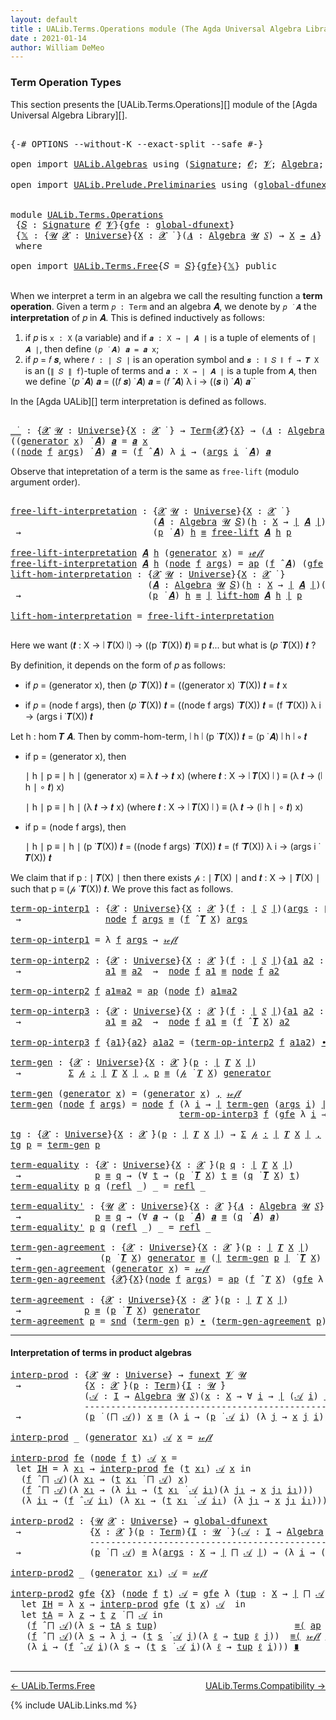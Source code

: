 ```yaml
---
layout: default
title : UALib.Terms.Operations module (The Agda Universal Algebra Library)
date : 2021-01-14
author: William DeMeo
---
```


### <a id="term-operation-types">Term Operation Types</a>

This section presents the [UALib.Terms.Operations][] module of the [Agda Universal Algebra Library][].

<pre class="Agda">

<a id="318" class="Symbol">{-#</a> <a id="322" class="Keyword">OPTIONS</a> <a id="330" class="Pragma">--without-K</a> <a id="342" class="Pragma">--exact-split</a> <a id="356" class="Pragma">--safe</a> <a id="363" class="Symbol">#-}</a>

<a id="368" class="Keyword">open</a> <a id="373" class="Keyword">import</a> <a id="380" href="UALib.Algebras.html" class="Module">UALib.Algebras</a> <a id="395" class="Keyword">using</a> <a id="401" class="Symbol">(</a><a id="402" href="UALib.Algebras.Signatures.html#1324" class="Function">Signature</a><a id="411" class="Symbol">;</a> <a id="413" href="universes.html#613" class="Generalizable">𝓞</a><a id="414" class="Symbol">;</a> <a id="416" href="universes.html#617" class="Generalizable">𝓥</a><a id="417" class="Symbol">;</a> <a id="419" href="UALib.Algebras.Algebras.html#811" class="Function">Algebra</a><a id="426" class="Symbol">;</a> <a id="428" href="UALib.Algebras.Lifts.html#4364" class="Function Operator">_↠_</a><a id="431" class="Symbol">)</a>

<a id="434" class="Keyword">open</a> <a id="439" class="Keyword">import</a> <a id="446" href="UALib.Prelude.Preliminaries.html" class="Module">UALib.Prelude.Preliminaries</a> <a id="474" class="Keyword">using</a> <a id="480" class="Symbol">(</a><a id="481" href="MGS-Subsingleton-Theorems.html#3468" class="Function">global-dfunext</a><a id="495" class="Symbol">;</a> <a id="497" href="universes.html#551" class="Postulate">Universe</a><a id="505" class="Symbol">;</a> <a id="507" href="universes.html#758" class="Function Operator">_̇</a><a id="509" class="Symbol">)</a>


<a id="513" class="Keyword">module</a> <a id="520" href="UALib.Terms.Operations.html" class="Module">UALib.Terms.Operations</a>
 <a id="544" class="Symbol">{</a><a id="545" href="UALib.Terms.Operations.html#545" class="Bound">𝑆</a> <a id="547" class="Symbol">:</a> <a id="549" href="UALib.Algebras.Signatures.html#1324" class="Function">Signature</a> <a id="559" href="universes.html#613" class="Generalizable">𝓞</a> <a id="561" href="universes.html#617" class="Generalizable">𝓥</a><a id="562" class="Symbol">}{</a><a id="564" href="UALib.Terms.Operations.html#564" class="Bound">gfe</a> <a id="568" class="Symbol">:</a> <a id="570" href="MGS-Subsingleton-Theorems.html#3468" class="Function">global-dfunext</a><a id="584" class="Symbol">}</a>
 <a id="587" class="Symbol">{</a><a id="588" href="UALib.Terms.Operations.html#588" class="Bound">𝕏</a> <a id="590" class="Symbol">:</a> <a id="592" class="Symbol">{</a><a id="593" href="UALib.Terms.Operations.html#593" class="Bound">𝓤</a> <a id="595" href="UALib.Terms.Operations.html#595" class="Bound">𝓧</a> <a id="597" class="Symbol">:</a> <a id="599" href="universes.html#551" class="Postulate">Universe</a><a id="607" class="Symbol">}{</a><a id="609" href="UALib.Terms.Operations.html#609" class="Bound">X</a> <a id="611" class="Symbol">:</a> <a id="613" href="UALib.Terms.Operations.html#595" class="Bound">𝓧</a> <a id="615" href="universes.html#758" class="Function Operator">̇</a> <a id="617" class="Symbol">}(</a><a id="619" href="UALib.Terms.Operations.html#619" class="Bound">𝑨</a> <a id="621" class="Symbol">:</a> <a id="623" href="UALib.Algebras.Algebras.html#811" class="Function">Algebra</a> <a id="631" href="UALib.Terms.Operations.html#593" class="Bound">𝓤</a> <a id="633" href="UALib.Terms.Operations.html#545" class="Bound">𝑆</a><a id="634" class="Symbol">)</a> <a id="636" class="Symbol">→</a> <a id="638" href="UALib.Terms.Operations.html#609" class="Bound">X</a> <a id="640" href="UALib.Algebras.Lifts.html#4364" class="Function Operator">↠</a> <a id="642" href="UALib.Terms.Operations.html#619" class="Bound">𝑨</a><a id="643" class="Symbol">}</a>
 <a id="646" class="Keyword">where</a>

<a id="653" class="Keyword">open</a> <a id="658" class="Keyword">import</a> <a id="665" href="UALib.Terms.Free.html" class="Module">UALib.Terms.Free</a><a id="681" class="Symbol">{</a><a id="682" class="Argument">𝑆</a> <a id="684" class="Symbol">=</a> <a id="686" href="UALib.Terms.Operations.html#545" class="Bound">𝑆</a><a id="687" class="Symbol">}{</a><a id="689" href="UALib.Terms.Operations.html#564" class="Bound">gfe</a><a id="692" class="Symbol">}{</a><a id="694" href="UALib.Terms.Operations.html#588" class="Bound">𝕏</a><a id="695" class="Symbol">}</a> <a id="697" class="Keyword">public</a>

</pre>

When we interpret a term in an algebra we call the resulting function a **term operation**.  Given a term `𝑝 : Term` and an algebra 𝑨, we denote by `𝑝 ̇ 𝑨` the **interpretation** of 𝑝 in 𝑨.  This is defined inductively as follows:

1. if 𝑝 is `x : X` (a variable) and if `𝒂 : X → ∣ 𝑨 ∣` is a tuple of elements of `∣ 𝑨 ∣`, then define `(𝑝 ̇ 𝑨) 𝒂 = 𝒂 x`;
2. if 𝑝 = 𝑓 𝒔, where `𝑓 : ∣ 𝑆 ∣` is an operation symbol and `𝒔 : ∥ 𝑆 ∥ f → 𝑻 X` is an (`∥ 𝑆 ∥ f`)-tuple of terms and
    `𝒂 : X → ∣ 𝑨 ∣` is a tuple from `𝑨`, then we define `(𝑝 ̇ 𝑨) 𝒂 = ((𝑓 𝒔) ̇ 𝑨) 𝒂 = (𝑓 ̂ 𝑨) λ i → ((𝒔 i) ̇ 𝑨) 𝒂``

In the [Agda UALib][] term interpretation is defined as follows.

<pre class="Agda">

<a id="_̇_"></a><a id="1383" href="UALib.Terms.Operations.html#1383" class="Function Operator">_̇_</a> <a id="1387" class="Symbol">:</a> <a id="1389" class="Symbol">{</a><a id="1390" href="UALib.Terms.Operations.html#1390" class="Bound">𝓧</a> <a id="1392" href="UALib.Terms.Operations.html#1392" class="Bound">𝓤</a> <a id="1394" class="Symbol">:</a> <a id="1396" href="universes.html#551" class="Postulate">Universe</a><a id="1404" class="Symbol">}{</a><a id="1406" href="UALib.Terms.Operations.html#1406" class="Bound">X</a> <a id="1408" class="Symbol">:</a> <a id="1410" href="UALib.Terms.Operations.html#1390" class="Bound">𝓧</a> <a id="1412" href="universes.html#758" class="Function Operator">̇</a> <a id="1414" class="Symbol">}</a> <a id="1416" class="Symbol">→</a> <a id="1418" href="UALib.Terms.Basic.html#1041" class="Datatype">Term</a><a id="1422" class="Symbol">{</a><a id="1423" href="UALib.Terms.Operations.html#1390" class="Bound">𝓧</a><a id="1424" class="Symbol">}{</a><a id="1426" href="UALib.Terms.Operations.html#1406" class="Bound">X</a><a id="1427" class="Symbol">}</a> <a id="1429" class="Symbol">→</a> <a id="1431" class="Symbol">(</a><a id="1432" href="UALib.Terms.Operations.html#1432" class="Bound">𝑨</a> <a id="1434" class="Symbol">:</a> <a id="1436" href="UALib.Algebras.Algebras.html#811" class="Function">Algebra</a> <a id="1444" href="UALib.Terms.Operations.html#1392" class="Bound">𝓤</a> <a id="1446" href="UALib.Terms.Operations.html#545" class="Bound">𝑆</a><a id="1447" class="Symbol">)</a> <a id="1449" class="Symbol">→</a> <a id="1451" class="Symbol">(</a><a id="1452" href="UALib.Terms.Operations.html#1406" class="Bound">X</a> <a id="1454" class="Symbol">→</a> <a id="1456" href="UALib.Prelude.Preliminaries.html#10288" class="Function Operator">∣</a> <a id="1458" href="UALib.Terms.Operations.html#1432" class="Bound">𝑨</a> <a id="1460" href="UALib.Prelude.Preliminaries.html#10288" class="Function Operator">∣</a><a id="1461" class="Symbol">)</a> <a id="1463" class="Symbol">→</a> <a id="1465" href="UALib.Prelude.Preliminaries.html#10288" class="Function Operator">∣</a> <a id="1467" href="UALib.Terms.Operations.html#1432" class="Bound">𝑨</a> <a id="1469" href="UALib.Prelude.Preliminaries.html#10288" class="Function Operator">∣</a>
<a id="1471" class="Symbol">((</a><a id="1473" href="UALib.Terms.Basic.html#1095" class="InductiveConstructor">generator</a> <a id="1483" href="UALib.Terms.Operations.html#1483" class="Bound">x</a><a id="1484" class="Symbol">)</a> <a id="1486" href="UALib.Terms.Operations.html#1383" class="Function Operator">̇</a> <a id="1488" href="UALib.Terms.Operations.html#1488" class="Bound">𝑨</a><a id="1489" class="Symbol">)</a> <a id="1491" href="UALib.Terms.Operations.html#1491" class="Bound">𝒂</a> <a id="1493" class="Symbol">=</a> <a id="1495" href="UALib.Terms.Operations.html#1491" class="Bound">𝒂</a> <a id="1497" href="UALib.Terms.Operations.html#1483" class="Bound">x</a>
<a id="1499" class="Symbol">((</a><a id="1501" href="UALib.Terms.Basic.html#1124" class="InductiveConstructor">node</a> <a id="1506" href="UALib.Terms.Operations.html#1506" class="Bound">f</a> <a id="1508" href="UALib.Terms.Operations.html#1508" class="Bound">args</a><a id="1512" class="Symbol">)</a> <a id="1514" href="UALib.Terms.Operations.html#1383" class="Function Operator">̇</a> <a id="1516" href="UALib.Terms.Operations.html#1516" class="Bound">𝑨</a><a id="1517" class="Symbol">)</a> <a id="1519" href="UALib.Terms.Operations.html#1519" class="Bound">𝒂</a> <a id="1521" class="Symbol">=</a> <a id="1523" class="Symbol">(</a><a id="1524" href="UALib.Terms.Operations.html#1506" class="Bound">f</a> <a id="1526" href="UALib.Algebras.Algebras.html#3426" class="Function Operator">̂</a> <a id="1528" href="UALib.Terms.Operations.html#1516" class="Bound">𝑨</a><a id="1529" class="Symbol">)</a> <a id="1531" class="Symbol">λ</a> <a id="1533" href="UALib.Terms.Operations.html#1533" class="Bound">i</a> <a id="1535" class="Symbol">→</a> <a id="1537" class="Symbol">(</a><a id="1538" href="UALib.Terms.Operations.html#1508" class="Bound">args</a> <a id="1543" href="UALib.Terms.Operations.html#1533" class="Bound">i</a> <a id="1545" href="UALib.Terms.Operations.html#1383" class="Function Operator">̇</a> <a id="1547" href="UALib.Terms.Operations.html#1516" class="Bound">𝑨</a><a id="1548" class="Symbol">)</a> <a id="1550" href="UALib.Terms.Operations.html#1519" class="Bound">𝒂</a>
</pre>

Observe that intepretation of a term is the same as `free-lift` (modulo argument order).

<pre class="Agda">

<a id="free-lift-interpretation"></a><a id="1668" href="UALib.Terms.Operations.html#1668" class="Function">free-lift-interpretation</a> <a id="1693" class="Symbol">:</a> <a id="1695" class="Symbol">{</a><a id="1696" href="UALib.Terms.Operations.html#1696" class="Bound">𝓧</a> <a id="1698" href="UALib.Terms.Operations.html#1698" class="Bound">𝓤</a> <a id="1700" class="Symbol">:</a> <a id="1702" href="universes.html#551" class="Postulate">Universe</a><a id="1710" class="Symbol">}{</a><a id="1712" href="UALib.Terms.Operations.html#1712" class="Bound">X</a> <a id="1714" class="Symbol">:</a> <a id="1716" href="UALib.Terms.Operations.html#1696" class="Bound">𝓧</a> <a id="1718" href="universes.html#758" class="Function Operator">̇</a> <a id="1720" class="Symbol">}</a>
                           <a id="1749" class="Symbol">(</a><a id="1750" href="UALib.Terms.Operations.html#1750" class="Bound">𝑨</a> <a id="1752" class="Symbol">:</a> <a id="1754" href="UALib.Algebras.Algebras.html#811" class="Function">Algebra</a> <a id="1762" href="UALib.Terms.Operations.html#1698" class="Bound">𝓤</a> <a id="1764" href="UALib.Terms.Operations.html#545" class="Bound">𝑆</a><a id="1765" class="Symbol">)(</a><a id="1767" href="UALib.Terms.Operations.html#1767" class="Bound">h</a> <a id="1769" class="Symbol">:</a> <a id="1771" href="UALib.Terms.Operations.html#1712" class="Bound">X</a> <a id="1773" class="Symbol">→</a> <a id="1775" href="UALib.Prelude.Preliminaries.html#10288" class="Function Operator">∣</a> <a id="1777" href="UALib.Terms.Operations.html#1750" class="Bound">𝑨</a> <a id="1779" href="UALib.Prelude.Preliminaries.html#10288" class="Function Operator">∣</a><a id="1780" class="Symbol">)(</a><a id="1782" href="UALib.Terms.Operations.html#1782" class="Bound">p</a> <a id="1784" class="Symbol">:</a> <a id="1786" href="UALib.Terms.Basic.html#1041" class="Datatype">Term</a><a id="1790" class="Symbol">)</a>
 <a id="1793" class="Symbol">→</a>                         <a id="1819" class="Symbol">(</a><a id="1820" href="UALib.Terms.Operations.html#1782" class="Bound">p</a> <a id="1822" href="UALib.Terms.Operations.html#1383" class="Function Operator">̇</a> <a id="1824" href="UALib.Terms.Operations.html#1750" class="Bound">𝑨</a><a id="1825" class="Symbol">)</a> <a id="1827" href="UALib.Terms.Operations.html#1767" class="Bound">h</a> <a id="1829" href="UALib.Prelude.Preliminaries.html#5705" class="Datatype Operator">≡</a> <a id="1831" href="UALib.Terms.Free.html#1515" class="Function">free-lift</a> <a id="1841" href="UALib.Terms.Operations.html#1750" class="Bound">𝑨</a> <a id="1843" href="UALib.Terms.Operations.html#1767" class="Bound">h</a> <a id="1845" href="UALib.Terms.Operations.html#1782" class="Bound">p</a>

<a id="1848" href="UALib.Terms.Operations.html#1668" class="Function">free-lift-interpretation</a> <a id="1873" href="UALib.Terms.Operations.html#1873" class="Bound">𝑨</a> <a id="1875" href="UALib.Terms.Operations.html#1875" class="Bound">h</a> <a id="1877" class="Symbol">(</a><a id="1878" href="UALib.Terms.Basic.html#1095" class="InductiveConstructor">generator</a> <a id="1888" href="UALib.Terms.Operations.html#1888" class="Bound">x</a><a id="1889" class="Symbol">)</a> <a id="1891" class="Symbol">=</a> <a id="1893" href="MGS-MLTT.html#4221" class="InductiveConstructor">𝓇ℯ𝒻𝓁</a>
<a id="1898" href="UALib.Terms.Operations.html#1668" class="Function">free-lift-interpretation</a> <a id="1923" href="UALib.Terms.Operations.html#1923" class="Bound">𝑨</a> <a id="1925" href="UALib.Terms.Operations.html#1925" class="Bound">h</a> <a id="1927" class="Symbol">(</a><a id="1928" href="UALib.Terms.Basic.html#1124" class="InductiveConstructor">node</a> <a id="1933" href="UALib.Terms.Operations.html#1933" class="Bound">f</a> <a id="1935" href="UALib.Terms.Operations.html#1935" class="Bound">args</a><a id="1939" class="Symbol">)</a> <a id="1941" class="Symbol">=</a> <a id="1943" href="MGS-MLTT.html#6613" class="Function">ap</a> <a id="1946" class="Symbol">(</a><a id="1947" href="UALib.Terms.Operations.html#1933" class="Bound">f</a> <a id="1949" href="UALib.Algebras.Algebras.html#3426" class="Function Operator">̂</a> <a id="1951" href="UALib.Terms.Operations.html#1923" class="Bound">𝑨</a><a id="1952" class="Symbol">)</a> <a id="1954" class="Symbol">(</a><a id="1955" href="UALib.Terms.Operations.html#564" class="Bound">gfe</a> <a id="1959" class="Symbol">λ</a> <a id="1961" href="UALib.Terms.Operations.html#1961" class="Bound">i</a> <a id="1963" class="Symbol">→</a> <a id="1965" href="UALib.Terms.Operations.html#1668" class="Function">free-lift-interpretation</a> <a id="1990" href="UALib.Terms.Operations.html#1923" class="Bound">𝑨</a> <a id="1992" href="UALib.Terms.Operations.html#1925" class="Bound">h</a> <a id="1994" class="Symbol">(</a><a id="1995" href="UALib.Terms.Operations.html#1935" class="Bound">args</a> <a id="2000" href="UALib.Terms.Operations.html#1961" class="Bound">i</a><a id="2001" class="Symbol">))</a>
<a id="lift-hom-interpretation"></a><a id="2004" href="UALib.Terms.Operations.html#2004" class="Function">lift-hom-interpretation</a> <a id="2028" class="Symbol">:</a> <a id="2030" class="Symbol">{</a><a id="2031" href="UALib.Terms.Operations.html#2031" class="Bound">𝓧</a> <a id="2033" href="UALib.Terms.Operations.html#2033" class="Bound">𝓤</a> <a id="2035" class="Symbol">:</a> <a id="2037" href="universes.html#551" class="Postulate">Universe</a><a id="2045" class="Symbol">}{</a><a id="2047" href="UALib.Terms.Operations.html#2047" class="Bound">X</a> <a id="2049" class="Symbol">:</a> <a id="2051" href="UALib.Terms.Operations.html#2031" class="Bound">𝓧</a> <a id="2053" href="universes.html#758" class="Function Operator">̇</a> <a id="2055" class="Symbol">}</a>
                          <a id="2083" class="Symbol">(</a><a id="2084" href="UALib.Terms.Operations.html#2084" class="Bound">𝑨</a> <a id="2086" class="Symbol">:</a> <a id="2088" href="UALib.Algebras.Algebras.html#811" class="Function">Algebra</a> <a id="2096" href="UALib.Terms.Operations.html#2033" class="Bound">𝓤</a> <a id="2098" href="UALib.Terms.Operations.html#545" class="Bound">𝑆</a><a id="2099" class="Symbol">)(</a><a id="2101" href="UALib.Terms.Operations.html#2101" class="Bound">h</a> <a id="2103" class="Symbol">:</a> <a id="2105" href="UALib.Terms.Operations.html#2047" class="Bound">X</a> <a id="2107" class="Symbol">→</a> <a id="2109" href="UALib.Prelude.Preliminaries.html#10288" class="Function Operator">∣</a> <a id="2111" href="UALib.Terms.Operations.html#2084" class="Bound">𝑨</a> <a id="2113" href="UALib.Prelude.Preliminaries.html#10288" class="Function Operator">∣</a><a id="2114" class="Symbol">)(</a><a id="2116" href="UALib.Terms.Operations.html#2116" class="Bound">p</a> <a id="2118" class="Symbol">:</a> <a id="2120" href="UALib.Terms.Basic.html#1041" class="Datatype">Term</a><a id="2124" class="Symbol">)</a>
 <a id="2127" class="Symbol">→</a>                        <a id="2152" class="Symbol">(</a><a id="2153" href="UALib.Terms.Operations.html#2116" class="Bound">p</a> <a id="2155" href="UALib.Terms.Operations.html#1383" class="Function Operator">̇</a> <a id="2157" href="UALib.Terms.Operations.html#2084" class="Bound">𝑨</a><a id="2158" class="Symbol">)</a> <a id="2160" href="UALib.Terms.Operations.html#2101" class="Bound">h</a> <a id="2162" href="UALib.Prelude.Preliminaries.html#5705" class="Datatype Operator">≡</a> <a id="2164" href="UALib.Prelude.Preliminaries.html#10288" class="Function Operator">∣</a> <a id="2166" href="UALib.Terms.Free.html#1757" class="Function">lift-hom</a> <a id="2175" href="UALib.Terms.Operations.html#2084" class="Bound">𝑨</a> <a id="2177" href="UALib.Terms.Operations.html#2101" class="Bound">h</a> <a id="2179" href="UALib.Prelude.Preliminaries.html#10288" class="Function Operator">∣</a> <a id="2181" href="UALib.Terms.Operations.html#2116" class="Bound">p</a>

<a id="2184" href="UALib.Terms.Operations.html#2004" class="Function">lift-hom-interpretation</a> <a id="2208" class="Symbol">=</a> <a id="2210" href="UALib.Terms.Operations.html#1668" class="Function">free-lift-interpretation</a>

</pre>

Here we want (𝒕 : X → ∣ 𝑻(X) ∣) → ((p ̇ 𝑻(X)) 𝒕) ≡ p 𝒕... but what is (𝑝 ̇ 𝑻(X)) 𝒕 ?

By definition, it depends on the form of 𝑝 as follows:

* if 𝑝 = (generator x), then (𝑝 ̇ 𝑻(X)) 𝒕 = ((generator x) ̇ 𝑻(X)) 𝒕 = 𝒕 x

* if 𝑝 = (node f args), then (𝑝 ̇ 𝑻(X)) 𝒕 = ((node f args) ̇ 𝑻(X)) 𝒕 = (f ̂ 𝑻(X)) λ i → (args i ̇ 𝑻(X)) 𝒕

Let h : hom 𝑻 𝑨. Then by comm-hom-term, ∣ h ∣ (p ̇ 𝑻(X)) 𝒕 = (p ̇ 𝑨) ∣ h ∣ ∘ 𝒕

* if p = (generator x), then

   ∣ h ∣ p ≡ ∣ h ∣ (generator x)
          ≡ λ 𝒕 → 𝒕 x) (where 𝒕 : X → ∣ 𝑻(X) ∣ )
          ≡ (λ 𝒕 → (∣ h ∣ ∘ 𝒕) x)

   ∣ h ∣ p ≡ ∣ h ∣ (λ 𝒕 → 𝒕 x) (where 𝒕 : X → ∣ 𝑻(X) ∣ )
          ≡ (λ 𝒕 → (∣ h ∣ ∘ 𝒕) x)

* if p = (node f args), then

   ∣ h ∣ p ≡ ∣ h ∣  (p ̇ 𝑻(X)) 𝒕 = ((node f args) ̇ 𝑻(X)) 𝒕 = (f ̂ 𝑻(X)) λ i → (args i ̇ 𝑻(X)) 𝒕

We claim that if p : ∣ 𝑻(X) ∣ then there exists 𝓅 : ∣ 𝑻(X) ∣ and 𝒕 : X → ∣ 𝑻(X) ∣ such that p ≡ (𝓅 ̇ 𝑻(X)) 𝒕. We prove this fact as follows.

<pre class="Agda">
<a id="term-op-interp1"></a><a id="3175" href="UALib.Terms.Operations.html#3175" class="Function">term-op-interp1</a> <a id="3191" class="Symbol">:</a> <a id="3193" class="Symbol">{</a><a id="3194" href="UALib.Terms.Operations.html#3194" class="Bound">𝓧</a> <a id="3196" class="Symbol">:</a> <a id="3198" href="universes.html#551" class="Postulate">Universe</a><a id="3206" class="Symbol">}{</a><a id="3208" href="UALib.Terms.Operations.html#3208" class="Bound">X</a> <a id="3210" class="Symbol">:</a> <a id="3212" href="UALib.Terms.Operations.html#3194" class="Bound">𝓧</a> <a id="3214" href="universes.html#758" class="Function Operator">̇</a><a id="3215" class="Symbol">}(</a><a id="3217" href="UALib.Terms.Operations.html#3217" class="Bound">f</a> <a id="3219" class="Symbol">:</a> <a id="3221" href="UALib.Prelude.Preliminaries.html#10288" class="Function Operator">∣</a> <a id="3223" href="UALib.Terms.Operations.html#545" class="Bound">𝑆</a> <a id="3225" href="UALib.Prelude.Preliminaries.html#10288" class="Function Operator">∣</a><a id="3226" class="Symbol">)(</a><a id="3228" href="UALib.Terms.Operations.html#3228" class="Bound">args</a> <a id="3233" class="Symbol">:</a> <a id="3235" href="UALib.Prelude.Preliminaries.html#10366" class="Function Operator">∥</a> <a id="3237" href="UALib.Terms.Operations.html#545" class="Bound">𝑆</a> <a id="3239" href="UALib.Prelude.Preliminaries.html#10366" class="Function Operator">∥</a> <a id="3241" href="UALib.Terms.Operations.html#3217" class="Bound">f</a> <a id="3243" class="Symbol">→</a> <a id="3245" href="UALib.Terms.Basic.html#1041" class="Datatype">Term</a><a id="3249" class="Symbol">)</a>
 <a id="3252" class="Symbol">→</a>                <a id="3269" href="UALib.Terms.Basic.html#1124" class="InductiveConstructor">node</a> <a id="3274" href="UALib.Terms.Operations.html#3217" class="Bound">f</a> <a id="3276" href="UALib.Terms.Operations.html#3228" class="Bound">args</a> <a id="3281" href="UALib.Prelude.Preliminaries.html#5705" class="Datatype Operator">≡</a> <a id="3283" class="Symbol">(</a><a id="3284" href="UALib.Terms.Operations.html#3217" class="Bound">f</a> <a id="3286" href="UALib.Algebras.Algebras.html#3426" class="Function Operator">̂</a> <a id="3288" href="UALib.Terms.Free.html#1028" class="Function">𝑻</a> <a id="3290" href="UALib.Terms.Operations.html#3208" class="Bound">X</a><a id="3291" class="Symbol">)</a> <a id="3293" href="UALib.Terms.Operations.html#3228" class="Bound">args</a>

<a id="3299" href="UALib.Terms.Operations.html#3175" class="Function">term-op-interp1</a> <a id="3315" class="Symbol">=</a> <a id="3317" class="Symbol">λ</a> <a id="3319" href="UALib.Terms.Operations.html#3319" class="Bound">f</a> <a id="3321" href="UALib.Terms.Operations.html#3321" class="Bound">args</a> <a id="3326" class="Symbol">→</a> <a id="3328" href="MGS-MLTT.html#4221" class="InductiveConstructor">𝓇ℯ𝒻𝓁</a>

<a id="term-op-interp2"></a><a id="3334" href="UALib.Terms.Operations.html#3334" class="Function">term-op-interp2</a> <a id="3350" class="Symbol">:</a> <a id="3352" class="Symbol">{</a><a id="3353" href="UALib.Terms.Operations.html#3353" class="Bound">𝓧</a> <a id="3355" class="Symbol">:</a> <a id="3357" href="universes.html#551" class="Postulate">Universe</a><a id="3365" class="Symbol">}{</a><a id="3367" href="UALib.Terms.Operations.html#3367" class="Bound">X</a> <a id="3369" class="Symbol">:</a> <a id="3371" href="UALib.Terms.Operations.html#3353" class="Bound">𝓧</a> <a id="3373" href="universes.html#758" class="Function Operator">̇</a><a id="3374" class="Symbol">}(</a><a id="3376" href="UALib.Terms.Operations.html#3376" class="Bound">f</a> <a id="3378" class="Symbol">:</a> <a id="3380" href="UALib.Prelude.Preliminaries.html#10288" class="Function Operator">∣</a> <a id="3382" href="UALib.Terms.Operations.html#545" class="Bound">𝑆</a> <a id="3384" href="UALib.Prelude.Preliminaries.html#10288" class="Function Operator">∣</a><a id="3385" class="Symbol">){</a><a id="3387" href="UALib.Terms.Operations.html#3387" class="Bound">a1</a> <a id="3390" href="UALib.Terms.Operations.html#3390" class="Bound">a2</a> <a id="3393" class="Symbol">:</a> <a id="3395" href="UALib.Prelude.Preliminaries.html#10366" class="Function Operator">∥</a> <a id="3397" href="UALib.Terms.Operations.html#545" class="Bound">𝑆</a> <a id="3399" href="UALib.Prelude.Preliminaries.html#10366" class="Function Operator">∥</a> <a id="3401" href="UALib.Terms.Operations.html#3376" class="Bound">f</a> <a id="3403" class="Symbol">→</a> <a id="3405" href="UALib.Terms.Basic.html#1041" class="Datatype">Term</a><a id="3409" class="Symbol">{</a><a id="3410" href="UALib.Terms.Operations.html#3353" class="Bound">𝓧</a><a id="3411" class="Symbol">}{</a><a id="3413" href="UALib.Terms.Operations.html#3367" class="Bound">X</a><a id="3414" class="Symbol">}}</a>
 <a id="3418" class="Symbol">→</a>                <a id="3435" href="UALib.Terms.Operations.html#3387" class="Bound">a1</a> <a id="3438" href="UALib.Prelude.Preliminaries.html#5705" class="Datatype Operator">≡</a> <a id="3440" href="UALib.Terms.Operations.html#3390" class="Bound">a2</a>  <a id="3444" class="Symbol">→</a>  <a id="3447" href="UALib.Terms.Basic.html#1124" class="InductiveConstructor">node</a> <a id="3452" href="UALib.Terms.Operations.html#3376" class="Bound">f</a> <a id="3454" href="UALib.Terms.Operations.html#3387" class="Bound">a1</a> <a id="3457" href="UALib.Prelude.Preliminaries.html#5705" class="Datatype Operator">≡</a> <a id="3459" href="UALib.Terms.Basic.html#1124" class="InductiveConstructor">node</a> <a id="3464" href="UALib.Terms.Operations.html#3376" class="Bound">f</a> <a id="3466" href="UALib.Terms.Operations.html#3390" class="Bound">a2</a>

<a id="3470" href="UALib.Terms.Operations.html#3334" class="Function">term-op-interp2</a> <a id="3486" href="UALib.Terms.Operations.html#3486" class="Bound">f</a> <a id="3488" href="UALib.Terms.Operations.html#3488" class="Bound">a1≡a2</a> <a id="3494" class="Symbol">=</a> <a id="3496" href="MGS-MLTT.html#6613" class="Function">ap</a> <a id="3499" class="Symbol">(</a><a id="3500" href="UALib.Terms.Basic.html#1124" class="InductiveConstructor">node</a> <a id="3505" href="UALib.Terms.Operations.html#3486" class="Bound">f</a><a id="3506" class="Symbol">)</a> <a id="3508" href="UALib.Terms.Operations.html#3488" class="Bound">a1≡a2</a>

<a id="term-op-interp3"></a><a id="3515" href="UALib.Terms.Operations.html#3515" class="Function">term-op-interp3</a> <a id="3531" class="Symbol">:</a> <a id="3533" class="Symbol">{</a><a id="3534" href="UALib.Terms.Operations.html#3534" class="Bound">𝓧</a> <a id="3536" class="Symbol">:</a> <a id="3538" href="universes.html#551" class="Postulate">Universe</a><a id="3546" class="Symbol">}{</a><a id="3548" href="UALib.Terms.Operations.html#3548" class="Bound">X</a> <a id="3550" class="Symbol">:</a> <a id="3552" href="UALib.Terms.Operations.html#3534" class="Bound">𝓧</a> <a id="3554" href="universes.html#758" class="Function Operator">̇</a><a id="3555" class="Symbol">}(</a><a id="3557" href="UALib.Terms.Operations.html#3557" class="Bound">f</a> <a id="3559" class="Symbol">:</a> <a id="3561" href="UALib.Prelude.Preliminaries.html#10288" class="Function Operator">∣</a> <a id="3563" href="UALib.Terms.Operations.html#545" class="Bound">𝑆</a> <a id="3565" href="UALib.Prelude.Preliminaries.html#10288" class="Function Operator">∣</a><a id="3566" class="Symbol">){</a><a id="3568" href="UALib.Terms.Operations.html#3568" class="Bound">a1</a> <a id="3571" href="UALib.Terms.Operations.html#3571" class="Bound">a2</a> <a id="3574" class="Symbol">:</a> <a id="3576" href="UALib.Prelude.Preliminaries.html#10366" class="Function Operator">∥</a> <a id="3578" href="UALib.Terms.Operations.html#545" class="Bound">𝑆</a> <a id="3580" href="UALib.Prelude.Preliminaries.html#10366" class="Function Operator">∥</a> <a id="3582" href="UALib.Terms.Operations.html#3557" class="Bound">f</a> <a id="3584" class="Symbol">→</a> <a id="3586" href="UALib.Terms.Basic.html#1041" class="Datatype">Term</a><a id="3590" class="Symbol">}</a>
 <a id="3593" class="Symbol">→</a>                <a id="3610" href="UALib.Terms.Operations.html#3568" class="Bound">a1</a> <a id="3613" href="UALib.Prelude.Preliminaries.html#5705" class="Datatype Operator">≡</a> <a id="3615" href="UALib.Terms.Operations.html#3571" class="Bound">a2</a>  <a id="3619" class="Symbol">→</a>  <a id="3622" href="UALib.Terms.Basic.html#1124" class="InductiveConstructor">node</a> <a id="3627" href="UALib.Terms.Operations.html#3557" class="Bound">f</a> <a id="3629" href="UALib.Terms.Operations.html#3568" class="Bound">a1</a> <a id="3632" href="UALib.Prelude.Preliminaries.html#5705" class="Datatype Operator">≡</a> <a id="3634" class="Symbol">(</a><a id="3635" href="UALib.Terms.Operations.html#3557" class="Bound">f</a> <a id="3637" href="UALib.Algebras.Algebras.html#3426" class="Function Operator">̂</a> <a id="3639" href="UALib.Terms.Free.html#1028" class="Function">𝑻</a> <a id="3641" href="UALib.Terms.Operations.html#3548" class="Bound">X</a><a id="3642" class="Symbol">)</a> <a id="3644" href="UALib.Terms.Operations.html#3571" class="Bound">a2</a>

<a id="3648" href="UALib.Terms.Operations.html#3515" class="Function">term-op-interp3</a> <a id="3664" href="UALib.Terms.Operations.html#3664" class="Bound">f</a> <a id="3666" class="Symbol">{</a><a id="3667" href="UALib.Terms.Operations.html#3667" class="Bound">a1</a><a id="3669" class="Symbol">}{</a><a id="3671" href="UALib.Terms.Operations.html#3671" class="Bound">a2</a><a id="3673" class="Symbol">}</a> <a id="3675" href="UALib.Terms.Operations.html#3675" class="Bound">a1a2</a> <a id="3680" class="Symbol">=</a> <a id="3682" class="Symbol">(</a><a id="3683" href="UALib.Terms.Operations.html#3334" class="Function">term-op-interp2</a> <a id="3699" href="UALib.Terms.Operations.html#3664" class="Bound">f</a> <a id="3701" href="UALib.Terms.Operations.html#3675" class="Bound">a1a2</a><a id="3705" class="Symbol">)</a> <a id="3707" href="MGS-MLTT.html#5910" class="Function Operator">∙</a> <a id="3709" class="Symbol">(</a><a id="3710" href="UALib.Terms.Operations.html#3175" class="Function">term-op-interp1</a> <a id="3726" href="UALib.Terms.Operations.html#3664" class="Bound">f</a> <a id="3728" href="UALib.Terms.Operations.html#3671" class="Bound">a2</a><a id="3730" class="Symbol">)</a>

<a id="term-gen"></a><a id="3733" href="UALib.Terms.Operations.html#3733" class="Function">term-gen</a> <a id="3742" class="Symbol">:</a> <a id="3744" class="Symbol">{</a><a id="3745" href="UALib.Terms.Operations.html#3745" class="Bound">𝓧</a> <a id="3747" class="Symbol">:</a> <a id="3749" href="universes.html#551" class="Postulate">Universe</a><a id="3757" class="Symbol">}{</a><a id="3759" href="UALib.Terms.Operations.html#3759" class="Bound">X</a> <a id="3761" class="Symbol">:</a> <a id="3763" href="UALib.Terms.Operations.html#3745" class="Bound">𝓧</a> <a id="3765" href="universes.html#758" class="Function Operator">̇</a><a id="3766" class="Symbol">}(</a><a id="3768" href="UALib.Terms.Operations.html#3768" class="Bound">p</a> <a id="3770" class="Symbol">:</a> <a id="3772" href="UALib.Prelude.Preliminaries.html#10288" class="Function Operator">∣</a> <a id="3774" href="UALib.Terms.Free.html#1028" class="Function">𝑻</a> <a id="3776" href="UALib.Terms.Operations.html#3759" class="Bound">X</a> <a id="3778" href="UALib.Prelude.Preliminaries.html#10288" class="Function Operator">∣</a><a id="3779" class="Symbol">)</a>
 <a id="3782" class="Symbol">→</a>         <a id="3792" href="MGS-MLTT.html#3074" class="Function">Σ</a> <a id="3794" href="UALib.Terms.Operations.html#3794" class="Bound">𝓅</a> <a id="3796" href="MGS-MLTT.html#3074" class="Function">꞉</a> <a id="3798" href="UALib.Prelude.Preliminaries.html#10288" class="Function Operator">∣</a> <a id="3800" href="UALib.Terms.Free.html#1028" class="Function">𝑻</a> <a id="3802" href="UALib.Terms.Operations.html#3759" class="Bound">X</a> <a id="3804" href="UALib.Prelude.Preliminaries.html#10288" class="Function Operator">∣</a> <a id="3806" href="MGS-MLTT.html#3074" class="Function">,</a> <a id="3808" href="UALib.Terms.Operations.html#3768" class="Bound">p</a> <a id="3810" href="UALib.Prelude.Preliminaries.html#5705" class="Datatype Operator">≡</a> <a id="3812" class="Symbol">(</a><a id="3813" href="UALib.Terms.Operations.html#3794" class="Bound">𝓅</a> <a id="3815" href="UALib.Terms.Operations.html#1383" class="Function Operator">̇</a> <a id="3817" href="UALib.Terms.Free.html#1028" class="Function">𝑻</a> <a id="3819" href="UALib.Terms.Operations.html#3759" class="Bound">X</a><a id="3820" class="Symbol">)</a> <a id="3822" href="UALib.Terms.Basic.html#1095" class="InductiveConstructor">generator</a>

<a id="3833" href="UALib.Terms.Operations.html#3733" class="Function">term-gen</a> <a id="3842" class="Symbol">(</a><a id="3843" href="UALib.Terms.Basic.html#1095" class="InductiveConstructor">generator</a> <a id="3853" href="UALib.Terms.Operations.html#3853" class="Bound">x</a><a id="3854" class="Symbol">)</a> <a id="3856" class="Symbol">=</a> <a id="3858" class="Symbol">(</a><a id="3859" href="UALib.Terms.Basic.html#1095" class="InductiveConstructor">generator</a> <a id="3869" href="UALib.Terms.Operations.html#3853" class="Bound">x</a><a id="3870" class="Symbol">)</a> <a id="3872" href="UALib.Prelude.Preliminaries.html#5814" class="InductiveConstructor Operator">,</a> <a id="3874" href="MGS-MLTT.html#4221" class="InductiveConstructor">𝓇ℯ𝒻𝓁</a>
<a id="3879" href="UALib.Terms.Operations.html#3733" class="Function">term-gen</a> <a id="3888" class="Symbol">(</a><a id="3889" href="UALib.Terms.Basic.html#1124" class="InductiveConstructor">node</a> <a id="3894" href="UALib.Terms.Operations.html#3894" class="Bound">f</a> <a id="3896" href="UALib.Terms.Operations.html#3896" class="Bound">args</a><a id="3900" class="Symbol">)</a> <a id="3902" class="Symbol">=</a> <a id="3904" href="UALib.Terms.Basic.html#1124" class="InductiveConstructor">node</a> <a id="3909" href="UALib.Terms.Operations.html#3894" class="Bound">f</a> <a id="3911" class="Symbol">(λ</a> <a id="3914" href="UALib.Terms.Operations.html#3914" class="Bound">i</a> <a id="3916" class="Symbol">→</a> <a id="3918" href="UALib.Prelude.Preliminaries.html#10288" class="Function Operator">∣</a> <a id="3920" href="UALib.Terms.Operations.html#3733" class="Function">term-gen</a> <a id="3929" class="Symbol">(</a><a id="3930" href="UALib.Terms.Operations.html#3896" class="Bound">args</a> <a id="3935" href="UALib.Terms.Operations.html#3914" class="Bound">i</a><a id="3936" class="Symbol">)</a> <a id="3938" href="UALib.Prelude.Preliminaries.html#10288" class="Function Operator">∣</a><a id="3939" class="Symbol">)</a> <a id="3941" href="UALib.Prelude.Preliminaries.html#5814" class="InductiveConstructor Operator">,</a>
                                <a id="3975" href="UALib.Terms.Operations.html#3515" class="Function">term-op-interp3</a> <a id="3991" href="UALib.Terms.Operations.html#3894" class="Bound">f</a> <a id="3993" class="Symbol">(</a><a id="3994" href="UALib.Terms.Operations.html#564" class="Bound">gfe</a> <a id="3998" class="Symbol">λ</a> <a id="4000" href="UALib.Terms.Operations.html#4000" class="Bound">i</a> <a id="4002" class="Symbol">→</a> <a id="4004" href="UALib.Prelude.Preliminaries.html#10366" class="Function Operator">∥</a> <a id="4006" href="UALib.Terms.Operations.html#3733" class="Function">term-gen</a> <a id="4015" class="Symbol">(</a><a id="4016" href="UALib.Terms.Operations.html#3896" class="Bound">args</a> <a id="4021" href="UALib.Terms.Operations.html#4000" class="Bound">i</a><a id="4022" class="Symbol">)</a> <a id="4024" href="UALib.Prelude.Preliminaries.html#10366" class="Function Operator">∥</a><a id="4025" class="Symbol">)</a>

<a id="tg"></a><a id="4028" href="UALib.Terms.Operations.html#4028" class="Function">tg</a> <a id="4031" class="Symbol">:</a> <a id="4033" class="Symbol">{</a><a id="4034" href="UALib.Terms.Operations.html#4034" class="Bound">𝓧</a> <a id="4036" class="Symbol">:</a> <a id="4038" href="universes.html#551" class="Postulate">Universe</a><a id="4046" class="Symbol">}{</a><a id="4048" href="UALib.Terms.Operations.html#4048" class="Bound">X</a> <a id="4050" class="Symbol">:</a> <a id="4052" href="UALib.Terms.Operations.html#4034" class="Bound">𝓧</a> <a id="4054" href="universes.html#758" class="Function Operator">̇</a><a id="4055" class="Symbol">}(</a><a id="4057" href="UALib.Terms.Operations.html#4057" class="Bound">p</a> <a id="4059" class="Symbol">:</a> <a id="4061" href="UALib.Prelude.Preliminaries.html#10288" class="Function Operator">∣</a> <a id="4063" href="UALib.Terms.Free.html#1028" class="Function">𝑻</a> <a id="4065" href="UALib.Terms.Operations.html#4048" class="Bound">X</a> <a id="4067" href="UALib.Prelude.Preliminaries.html#10288" class="Function Operator">∣</a><a id="4068" class="Symbol">)</a> <a id="4070" class="Symbol">→</a> <a id="4072" href="MGS-MLTT.html#3074" class="Function">Σ</a> <a id="4074" href="UALib.Terms.Operations.html#4074" class="Bound">𝓅</a> <a id="4076" href="MGS-MLTT.html#3074" class="Function">꞉</a> <a id="4078" href="UALib.Prelude.Preliminaries.html#10288" class="Function Operator">∣</a> <a id="4080" href="UALib.Terms.Free.html#1028" class="Function">𝑻</a> <a id="4082" href="UALib.Terms.Operations.html#4048" class="Bound">X</a> <a id="4084" href="UALib.Prelude.Preliminaries.html#10288" class="Function Operator">∣</a> <a id="4086" href="MGS-MLTT.html#3074" class="Function">,</a> <a id="4088" href="UALib.Terms.Operations.html#4057" class="Bound">p</a> <a id="4090" href="UALib.Prelude.Preliminaries.html#5705" class="Datatype Operator">≡</a> <a id="4092" class="Symbol">(</a><a id="4093" href="UALib.Terms.Operations.html#4074" class="Bound">𝓅</a> <a id="4095" href="UALib.Terms.Operations.html#1383" class="Function Operator">̇</a> <a id="4097" href="UALib.Terms.Free.html#1028" class="Function">𝑻</a> <a id="4099" href="UALib.Terms.Operations.html#4048" class="Bound">X</a><a id="4100" class="Symbol">)</a> <a id="4102" href="UALib.Terms.Basic.html#1095" class="InductiveConstructor">generator</a>
<a id="4112" href="UALib.Terms.Operations.html#4028" class="Function">tg</a> <a id="4115" href="UALib.Terms.Operations.html#4115" class="Bound">p</a> <a id="4117" class="Symbol">=</a> <a id="4119" href="UALib.Terms.Operations.html#3733" class="Function">term-gen</a> <a id="4128" href="UALib.Terms.Operations.html#4115" class="Bound">p</a>

<a id="term-equality"></a><a id="4131" href="UALib.Terms.Operations.html#4131" class="Function">term-equality</a> <a id="4145" class="Symbol">:</a> <a id="4147" class="Symbol">{</a><a id="4148" href="UALib.Terms.Operations.html#4148" class="Bound">𝓧</a> <a id="4150" class="Symbol">:</a> <a id="4152" href="universes.html#551" class="Postulate">Universe</a><a id="4160" class="Symbol">}{</a><a id="4162" href="UALib.Terms.Operations.html#4162" class="Bound">X</a> <a id="4164" class="Symbol">:</a> <a id="4166" href="UALib.Terms.Operations.html#4148" class="Bound">𝓧</a> <a id="4168" href="universes.html#758" class="Function Operator">̇</a><a id="4169" class="Symbol">}(</a><a id="4171" href="UALib.Terms.Operations.html#4171" class="Bound">p</a> <a id="4173" href="UALib.Terms.Operations.html#4173" class="Bound">q</a> <a id="4175" class="Symbol">:</a> <a id="4177" href="UALib.Prelude.Preliminaries.html#10288" class="Function Operator">∣</a> <a id="4179" href="UALib.Terms.Free.html#1028" class="Function">𝑻</a> <a id="4181" href="UALib.Terms.Operations.html#4162" class="Bound">X</a> <a id="4183" href="UALib.Prelude.Preliminaries.html#10288" class="Function Operator">∣</a><a id="4184" class="Symbol">)</a>
 <a id="4187" class="Symbol">→</a>              <a id="4202" href="UALib.Terms.Operations.html#4171" class="Bound">p</a> <a id="4204" href="UALib.Prelude.Preliminaries.html#5705" class="Datatype Operator">≡</a> <a id="4206" href="UALib.Terms.Operations.html#4173" class="Bound">q</a> <a id="4208" class="Symbol">→</a> <a id="4210" class="Symbol">(∀</a> <a id="4213" href="UALib.Terms.Operations.html#4213" class="Bound">t</a> <a id="4215" class="Symbol">→</a> <a id="4217" class="Symbol">(</a><a id="4218" href="UALib.Terms.Operations.html#4171" class="Bound">p</a> <a id="4220" href="UALib.Terms.Operations.html#1383" class="Function Operator">̇</a> <a id="4222" href="UALib.Terms.Free.html#1028" class="Function">𝑻</a> <a id="4224" href="UALib.Terms.Operations.html#4162" class="Bound">X</a><a id="4225" class="Symbol">)</a> <a id="4227" href="UALib.Terms.Operations.html#4213" class="Bound">t</a> <a id="4229" href="UALib.Prelude.Preliminaries.html#5705" class="Datatype Operator">≡</a> <a id="4231" class="Symbol">(</a><a id="4232" href="UALib.Terms.Operations.html#4173" class="Bound">q</a> <a id="4234" href="UALib.Terms.Operations.html#1383" class="Function Operator">̇</a> <a id="4236" href="UALib.Terms.Free.html#1028" class="Function">𝑻</a> <a id="4238" href="UALib.Terms.Operations.html#4162" class="Bound">X</a><a id="4239" class="Symbol">)</a> <a id="4241" href="UALib.Terms.Operations.html#4213" class="Bound">t</a><a id="4242" class="Symbol">)</a>
<a id="4244" href="UALib.Terms.Operations.html#4131" class="Function">term-equality</a> <a id="4258" href="UALib.Terms.Operations.html#4258" class="Bound">p</a> <a id="4260" href="UALib.Terms.Operations.html#4260" class="Bound">q</a> <a id="4262" class="Symbol">(</a><a id="4263" href="UALib.Prelude.Preliminaries.html#5741" class="InductiveConstructor">refl</a> <a id="4268" class="Symbol">_)</a> <a id="4271" class="Symbol">_</a> <a id="4273" class="Symbol">=</a> <a id="4275" href="UALib.Prelude.Preliminaries.html#5741" class="InductiveConstructor">refl</a> <a id="4280" class="Symbol">_</a>

<a id="term-equality&#39;"></a><a id="4283" href="UALib.Terms.Operations.html#4283" class="Function">term-equality&#39;</a> <a id="4298" class="Symbol">:</a> <a id="4300" class="Symbol">{</a><a id="4301" href="UALib.Terms.Operations.html#4301" class="Bound">𝓤</a> <a id="4303" href="UALib.Terms.Operations.html#4303" class="Bound">𝓧</a> <a id="4305" class="Symbol">:</a> <a id="4307" href="universes.html#551" class="Postulate">Universe</a><a id="4315" class="Symbol">}{</a><a id="4317" href="UALib.Terms.Operations.html#4317" class="Bound">X</a> <a id="4319" class="Symbol">:</a> <a id="4321" href="UALib.Terms.Operations.html#4303" class="Bound">𝓧</a> <a id="4323" href="universes.html#758" class="Function Operator">̇</a><a id="4324" class="Symbol">}{</a><a id="4326" href="UALib.Terms.Operations.html#4326" class="Bound">𝑨</a> <a id="4328" class="Symbol">:</a> <a id="4330" href="UALib.Algebras.Algebras.html#811" class="Function">Algebra</a> <a id="4338" href="UALib.Terms.Operations.html#4301" class="Bound">𝓤</a> <a id="4340" href="UALib.Terms.Operations.html#545" class="Bound">𝑆</a><a id="4341" class="Symbol">}(</a><a id="4343" href="UALib.Terms.Operations.html#4343" class="Bound">p</a> <a id="4345" href="UALib.Terms.Operations.html#4345" class="Bound">q</a> <a id="4347" class="Symbol">:</a> <a id="4349" href="UALib.Prelude.Preliminaries.html#10288" class="Function Operator">∣</a> <a id="4351" href="UALib.Terms.Free.html#1028" class="Function">𝑻</a> <a id="4353" href="UALib.Terms.Operations.html#4317" class="Bound">X</a> <a id="4355" href="UALib.Prelude.Preliminaries.html#10288" class="Function Operator">∣</a><a id="4356" class="Symbol">)</a>
 <a id="4359" class="Symbol">→</a>              <a id="4374" href="UALib.Terms.Operations.html#4343" class="Bound">p</a> <a id="4376" href="UALib.Prelude.Preliminaries.html#5705" class="Datatype Operator">≡</a> <a id="4378" href="UALib.Terms.Operations.html#4345" class="Bound">q</a> <a id="4380" class="Symbol">→</a> <a id="4382" class="Symbol">(∀</a> <a id="4385" href="UALib.Terms.Operations.html#4385" class="Bound">𝒂</a> <a id="4387" class="Symbol">→</a> <a id="4389" class="Symbol">(</a><a id="4390" href="UALib.Terms.Operations.html#4343" class="Bound">p</a> <a id="4392" href="UALib.Terms.Operations.html#1383" class="Function Operator">̇</a> <a id="4394" href="UALib.Terms.Operations.html#4326" class="Bound">𝑨</a><a id="4395" class="Symbol">)</a> <a id="4397" href="UALib.Terms.Operations.html#4385" class="Bound">𝒂</a> <a id="4399" href="UALib.Prelude.Preliminaries.html#5705" class="Datatype Operator">≡</a> <a id="4401" class="Symbol">(</a><a id="4402" href="UALib.Terms.Operations.html#4345" class="Bound">q</a> <a id="4404" href="UALib.Terms.Operations.html#1383" class="Function Operator">̇</a> <a id="4406" href="UALib.Terms.Operations.html#4326" class="Bound">𝑨</a><a id="4407" class="Symbol">)</a> <a id="4409" href="UALib.Terms.Operations.html#4385" class="Bound">𝒂</a><a id="4410" class="Symbol">)</a>
<a id="4412" href="UALib.Terms.Operations.html#4283" class="Function">term-equality&#39;</a> <a id="4427" href="UALib.Terms.Operations.html#4427" class="Bound">p</a> <a id="4429" href="UALib.Terms.Operations.html#4429" class="Bound">q</a> <a id="4431" class="Symbol">(</a><a id="4432" href="UALib.Prelude.Preliminaries.html#5741" class="InductiveConstructor">refl</a> <a id="4437" class="Symbol">_)</a> <a id="4440" class="Symbol">_</a> <a id="4442" class="Symbol">=</a> <a id="4444" href="UALib.Prelude.Preliminaries.html#5741" class="InductiveConstructor">refl</a> <a id="4449" class="Symbol">_</a>

<a id="term-gen-agreement"></a><a id="4452" href="UALib.Terms.Operations.html#4452" class="Function">term-gen-agreement</a> <a id="4471" class="Symbol">:</a> <a id="4473" class="Symbol">{</a><a id="4474" href="UALib.Terms.Operations.html#4474" class="Bound">𝓧</a> <a id="4476" class="Symbol">:</a> <a id="4478" href="universes.html#551" class="Postulate">Universe</a><a id="4486" class="Symbol">}{</a><a id="4488" href="UALib.Terms.Operations.html#4488" class="Bound">X</a> <a id="4490" class="Symbol">:</a> <a id="4492" href="UALib.Terms.Operations.html#4474" class="Bound">𝓧</a> <a id="4494" href="universes.html#758" class="Function Operator">̇</a><a id="4495" class="Symbol">}(</a><a id="4497" href="UALib.Terms.Operations.html#4497" class="Bound">p</a> <a id="4499" class="Symbol">:</a> <a id="4501" href="UALib.Prelude.Preliminaries.html#10288" class="Function Operator">∣</a> <a id="4503" href="UALib.Terms.Free.html#1028" class="Function">𝑻</a> <a id="4505" href="UALib.Terms.Operations.html#4488" class="Bound">X</a> <a id="4507" href="UALib.Prelude.Preliminaries.html#10288" class="Function Operator">∣</a><a id="4508" class="Symbol">)</a>
 <a id="4511" class="Symbol">→</a>               <a id="4527" class="Symbol">(</a><a id="4528" href="UALib.Terms.Operations.html#4497" class="Bound">p</a> <a id="4530" href="UALib.Terms.Operations.html#1383" class="Function Operator">̇</a> <a id="4532" href="UALib.Terms.Free.html#1028" class="Function">𝑻</a> <a id="4534" href="UALib.Terms.Operations.html#4488" class="Bound">X</a><a id="4535" class="Symbol">)</a> <a id="4537" href="UALib.Terms.Basic.html#1095" class="InductiveConstructor">generator</a> <a id="4547" href="UALib.Prelude.Preliminaries.html#5705" class="Datatype Operator">≡</a> <a id="4549" class="Symbol">(</a><a id="4550" href="UALib.Prelude.Preliminaries.html#10288" class="Function Operator">∣</a> <a id="4552" href="UALib.Terms.Operations.html#3733" class="Function">term-gen</a> <a id="4561" href="UALib.Terms.Operations.html#4497" class="Bound">p</a> <a id="4563" href="UALib.Prelude.Preliminaries.html#10288" class="Function Operator">∣</a> <a id="4565" href="UALib.Terms.Operations.html#1383" class="Function Operator">̇</a> <a id="4567" href="UALib.Terms.Free.html#1028" class="Function">𝑻</a> <a id="4569" href="UALib.Terms.Operations.html#4488" class="Bound">X</a><a id="4570" class="Symbol">)</a> <a id="4572" href="UALib.Terms.Basic.html#1095" class="InductiveConstructor">generator</a>
<a id="4582" href="UALib.Terms.Operations.html#4452" class="Function">term-gen-agreement</a> <a id="4601" class="Symbol">(</a><a id="4602" href="UALib.Terms.Basic.html#1095" class="InductiveConstructor">generator</a> <a id="4612" href="UALib.Terms.Operations.html#4612" class="Bound">x</a><a id="4613" class="Symbol">)</a> <a id="4615" class="Symbol">=</a> <a id="4617" href="MGS-MLTT.html#4221" class="InductiveConstructor">𝓇ℯ𝒻𝓁</a>
<a id="4622" href="UALib.Terms.Operations.html#4452" class="Function">term-gen-agreement</a> <a id="4641" class="Symbol">{</a><a id="4642" href="UALib.Terms.Operations.html#4642" class="Bound">𝓧</a><a id="4643" class="Symbol">}{</a><a id="4645" href="UALib.Terms.Operations.html#4645" class="Bound">X</a><a id="4646" class="Symbol">}(</a><a id="4648" href="UALib.Terms.Basic.html#1124" class="InductiveConstructor">node</a> <a id="4653" href="UALib.Terms.Operations.html#4653" class="Bound">f</a> <a id="4655" href="UALib.Terms.Operations.html#4655" class="Bound">args</a><a id="4659" class="Symbol">)</a> <a id="4661" class="Symbol">=</a> <a id="4663" href="MGS-MLTT.html#6613" class="Function">ap</a> <a id="4666" class="Symbol">(</a><a id="4667" href="UALib.Terms.Operations.html#4653" class="Bound">f</a> <a id="4669" href="UALib.Algebras.Algebras.html#3426" class="Function Operator">̂</a> <a id="4671" href="UALib.Terms.Free.html#1028" class="Function">𝑻</a> <a id="4673" href="UALib.Terms.Operations.html#4645" class="Bound">X</a><a id="4674" class="Symbol">)</a> <a id="4676" class="Symbol">(</a><a id="4677" href="UALib.Terms.Operations.html#564" class="Bound">gfe</a> <a id="4681" class="Symbol">λ</a> <a id="4683" href="UALib.Terms.Operations.html#4683" class="Bound">x</a> <a id="4685" class="Symbol">→</a> <a id="4687" href="UALib.Terms.Operations.html#4452" class="Function">term-gen-agreement</a> <a id="4706" class="Symbol">(</a><a id="4707" href="UALib.Terms.Operations.html#4655" class="Bound">args</a> <a id="4712" href="UALib.Terms.Operations.html#4683" class="Bound">x</a><a id="4713" class="Symbol">))</a>

<a id="term-agreement"></a><a id="4717" href="UALib.Terms.Operations.html#4717" class="Function">term-agreement</a> <a id="4732" class="Symbol">:</a> <a id="4734" class="Symbol">{</a><a id="4735" href="UALib.Terms.Operations.html#4735" class="Bound">𝓧</a> <a id="4737" class="Symbol">:</a> <a id="4739" href="universes.html#551" class="Postulate">Universe</a><a id="4747" class="Symbol">}{</a><a id="4749" href="UALib.Terms.Operations.html#4749" class="Bound">X</a> <a id="4751" class="Symbol">:</a> <a id="4753" href="UALib.Terms.Operations.html#4735" class="Bound">𝓧</a> <a id="4755" href="universes.html#758" class="Function Operator">̇</a><a id="4756" class="Symbol">}(</a><a id="4758" href="UALib.Terms.Operations.html#4758" class="Bound">p</a> <a id="4760" class="Symbol">:</a> <a id="4762" href="UALib.Prelude.Preliminaries.html#10288" class="Function Operator">∣</a> <a id="4764" href="UALib.Terms.Free.html#1028" class="Function">𝑻</a> <a id="4766" href="UALib.Terms.Operations.html#4749" class="Bound">X</a> <a id="4768" href="UALib.Prelude.Preliminaries.html#10288" class="Function Operator">∣</a><a id="4769" class="Symbol">)</a>
 <a id="4772" class="Symbol">→</a>            <a id="4785" href="UALib.Terms.Operations.html#4758" class="Bound">p</a> <a id="4787" href="UALib.Prelude.Preliminaries.html#5705" class="Datatype Operator">≡</a> <a id="4789" class="Symbol">(</a><a id="4790" href="UALib.Terms.Operations.html#4758" class="Bound">p</a> <a id="4792" href="UALib.Terms.Operations.html#1383" class="Function Operator">̇</a> <a id="4794" href="UALib.Terms.Free.html#1028" class="Function">𝑻</a> <a id="4796" href="UALib.Terms.Operations.html#4749" class="Bound">X</a><a id="4797" class="Symbol">)</a> <a id="4799" href="UALib.Terms.Basic.html#1095" class="InductiveConstructor">generator</a>
<a id="4809" href="UALib.Terms.Operations.html#4717" class="Function">term-agreement</a> <a id="4824" href="UALib.Terms.Operations.html#4824" class="Bound">p</a> <a id="4826" class="Symbol">=</a> <a id="4828" href="UALib.Prelude.Preliminaries.html#10370" class="Function">snd</a> <a id="4832" class="Symbol">(</a><a id="4833" href="UALib.Terms.Operations.html#3733" class="Function">term-gen</a> <a id="4842" href="UALib.Terms.Operations.html#4824" class="Bound">p</a><a id="4843" class="Symbol">)</a> <a id="4845" href="MGS-MLTT.html#5910" class="Function Operator">∙</a> <a id="4847" class="Symbol">(</a><a id="4848" href="UALib.Terms.Operations.html#4452" class="Function">term-gen-agreement</a> <a id="4867" href="UALib.Terms.Operations.html#4824" class="Bound">p</a><a id="4868" class="Symbol">)</a><a id="4869" href="MGS-MLTT.html#6125" class="Function Operator">⁻¹</a>
</pre>

-----------------------------------

#### <a id="interpretation-of-terms-in-product-algebras">Interpretation of terms in product algebras</a>

<pre class="Agda">
<a id="interp-prod"></a><a id="5040" href="UALib.Terms.Operations.html#5040" class="Function">interp-prod</a> <a id="5052" class="Symbol">:</a> <a id="5054" class="Symbol">{</a><a id="5055" href="UALib.Terms.Operations.html#5055" class="Bound">𝓧</a> <a id="5057" href="UALib.Terms.Operations.html#5057" class="Bound">𝓤</a> <a id="5059" class="Symbol">:</a> <a id="5061" href="universes.html#551" class="Postulate">Universe</a><a id="5069" class="Symbol">}</a> <a id="5071" class="Symbol">→</a> <a id="5073" href="MGS-FunExt-from-Univalence.html#393" class="Function">funext</a> <a id="5080" href="UALib.Terms.Operations.html#561" class="Bound">𝓥</a> <a id="5082" href="UALib.Terms.Operations.html#5057" class="Bound">𝓤</a>
 <a id="5085" class="Symbol">→</a>            <a id="5098" class="Symbol">{</a><a id="5099" href="UALib.Terms.Operations.html#5099" class="Bound">X</a> <a id="5101" class="Symbol">:</a> <a id="5103" href="UALib.Terms.Operations.html#5055" class="Bound">𝓧</a> <a id="5105" href="universes.html#758" class="Function Operator">̇</a><a id="5106" class="Symbol">}(</a><a id="5108" href="UALib.Terms.Operations.html#5108" class="Bound">p</a> <a id="5110" class="Symbol">:</a> <a id="5112" href="UALib.Terms.Basic.html#1041" class="Datatype">Term</a><a id="5116" class="Symbol">){</a><a id="5118" href="UALib.Terms.Operations.html#5118" class="Bound">I</a> <a id="5120" class="Symbol">:</a> <a id="5122" href="UALib.Terms.Operations.html#5057" class="Bound">𝓤</a> <a id="5124" href="universes.html#758" class="Function Operator">̇</a><a id="5125" class="Symbol">}</a>
              <a id="5141" class="Symbol">(</a><a id="5142" href="UALib.Terms.Operations.html#5142" class="Bound">𝒜</a> <a id="5144" class="Symbol">:</a> <a id="5146" href="UALib.Terms.Operations.html#5118" class="Bound">I</a> <a id="5148" class="Symbol">→</a> <a id="5150" href="UALib.Algebras.Algebras.html#811" class="Function">Algebra</a> <a id="5158" href="UALib.Terms.Operations.html#5057" class="Bound">𝓤</a> <a id="5160" href="UALib.Terms.Operations.html#545" class="Bound">𝑆</a><a id="5161" class="Symbol">)(</a><a id="5163" href="UALib.Terms.Operations.html#5163" class="Bound">x</a> <a id="5165" class="Symbol">:</a> <a id="5167" href="UALib.Terms.Operations.html#5099" class="Bound">X</a> <a id="5169" class="Symbol">→</a> <a id="5171" class="Symbol">∀</a> <a id="5173" href="UALib.Terms.Operations.html#5173" class="Bound">i</a> <a id="5175" class="Symbol">→</a> <a id="5177" href="UALib.Prelude.Preliminaries.html#10288" class="Function Operator">∣</a> <a id="5179" class="Symbol">(</a><a id="5180" href="UALib.Terms.Operations.html#5142" class="Bound">𝒜</a> <a id="5182" href="UALib.Terms.Operations.html#5173" class="Bound">i</a><a id="5183" class="Symbol">)</a> <a id="5185" href="UALib.Prelude.Preliminaries.html#10288" class="Function Operator">∣</a><a id="5186" class="Symbol">)</a>
              <a id="5202" class="Comment">--------------------------------------------------------</a>
 <a id="5260" class="Symbol">→</a>            <a id="5273" class="Symbol">(</a><a id="5274" href="UALib.Terms.Operations.html#5108" class="Bound">p</a> <a id="5276" href="UALib.Terms.Operations.html#1383" class="Function Operator">̇</a> <a id="5278" class="Symbol">(</a><a id="5279" href="UALib.Algebras.Products.html#678" class="Function">⨅</a> <a id="5281" href="UALib.Terms.Operations.html#5142" class="Bound">𝒜</a><a id="5282" class="Symbol">))</a> <a id="5285" href="UALib.Terms.Operations.html#5163" class="Bound">x</a> <a id="5287" href="UALib.Prelude.Preliminaries.html#5705" class="Datatype Operator">≡</a> <a id="5289" class="Symbol">(λ</a> <a id="5292" href="UALib.Terms.Operations.html#5292" class="Bound">i</a> <a id="5294" class="Symbol">→</a> <a id="5296" class="Symbol">(</a><a id="5297" href="UALib.Terms.Operations.html#5108" class="Bound">p</a> <a id="5299" href="UALib.Terms.Operations.html#1383" class="Function Operator">̇</a> <a id="5301" href="UALib.Terms.Operations.html#5142" class="Bound">𝒜</a> <a id="5303" href="UALib.Terms.Operations.html#5292" class="Bound">i</a><a id="5304" class="Symbol">)</a> <a id="5306" class="Symbol">(λ</a> <a id="5309" href="UALib.Terms.Operations.html#5309" class="Bound">j</a> <a id="5311" class="Symbol">→</a> <a id="5313" href="UALib.Terms.Operations.html#5163" class="Bound">x</a> <a id="5315" href="UALib.Terms.Operations.html#5309" class="Bound">j</a> <a id="5317" href="UALib.Terms.Operations.html#5292" class="Bound">i</a><a id="5318" class="Symbol">))</a>

<a id="5322" href="UALib.Terms.Operations.html#5040" class="Function">interp-prod</a> <a id="5334" class="Symbol">_</a> <a id="5336" class="Symbol">(</a><a id="5337" href="UALib.Terms.Basic.html#1095" class="InductiveConstructor">generator</a> <a id="5347" href="UALib.Terms.Operations.html#5347" class="Bound">x₁</a><a id="5349" class="Symbol">)</a> <a id="5351" href="UALib.Terms.Operations.html#5351" class="Bound">𝒜</a> <a id="5353" href="UALib.Terms.Operations.html#5353" class="Bound">x</a> <a id="5355" class="Symbol">=</a> <a id="5357" href="MGS-MLTT.html#4221" class="InductiveConstructor">𝓇ℯ𝒻𝓁</a>

<a id="5363" href="UALib.Terms.Operations.html#5040" class="Function">interp-prod</a> <a id="5375" href="UALib.Terms.Operations.html#5375" class="Bound">fe</a> <a id="5378" class="Symbol">(</a><a id="5379" href="UALib.Terms.Basic.html#1124" class="InductiveConstructor">node</a> <a id="5384" href="UALib.Terms.Operations.html#5384" class="Bound">f</a> <a id="5386" href="UALib.Terms.Operations.html#5386" class="Bound">t</a><a id="5387" class="Symbol">)</a> <a id="5389" href="UALib.Terms.Operations.html#5389" class="Bound">𝒜</a> <a id="5391" href="UALib.Terms.Operations.html#5391" class="Bound">x</a> <a id="5393" class="Symbol">=</a>
 <a id="5396" class="Keyword">let</a> <a id="5400" href="UALib.Terms.Operations.html#5400" class="Bound">IH</a> <a id="5403" class="Symbol">=</a> <a id="5405" class="Symbol">λ</a> <a id="5407" href="UALib.Terms.Operations.html#5407" class="Bound">x₁</a> <a id="5410" class="Symbol">→</a> <a id="5412" href="UALib.Terms.Operations.html#5040" class="Function">interp-prod</a> <a id="5424" href="UALib.Terms.Operations.html#5375" class="Bound">fe</a> <a id="5427" class="Symbol">(</a><a id="5428" href="UALib.Terms.Operations.html#5386" class="Bound">t</a> <a id="5430" href="UALib.Terms.Operations.html#5407" class="Bound">x₁</a><a id="5432" class="Symbol">)</a> <a id="5434" href="UALib.Terms.Operations.html#5389" class="Bound">𝒜</a> <a id="5436" href="UALib.Terms.Operations.html#5391" class="Bound">x</a> <a id="5438" class="Keyword">in</a>
  <a id="5443" class="Symbol">(</a><a id="5444" href="UALib.Terms.Operations.html#5384" class="Bound">f</a> <a id="5446" href="UALib.Algebras.Algebras.html#3426" class="Function Operator">̂</a> <a id="5448" href="UALib.Algebras.Products.html#678" class="Function">⨅</a> <a id="5450" href="UALib.Terms.Operations.html#5389" class="Bound">𝒜</a><a id="5451" class="Symbol">)(λ</a> <a id="5455" href="UALib.Terms.Operations.html#5455" class="Bound">x₁</a> <a id="5458" class="Symbol">→</a> <a id="5460" class="Symbol">(</a><a id="5461" href="UALib.Terms.Operations.html#5386" class="Bound">t</a> <a id="5463" href="UALib.Terms.Operations.html#5455" class="Bound">x₁</a> <a id="5466" href="UALib.Terms.Operations.html#1383" class="Function Operator">̇</a> <a id="5468" href="UALib.Algebras.Products.html#678" class="Function">⨅</a> <a id="5470" href="UALib.Terms.Operations.html#5389" class="Bound">𝒜</a><a id="5471" class="Symbol">)</a> <a id="5473" href="UALib.Terms.Operations.html#5391" class="Bound">x</a><a id="5474" class="Symbol">)</a>                             <a id="5504" href="MGS-MLTT.html#5997" class="Function Operator">≡⟨</a> <a id="5507" href="MGS-MLTT.html#6613" class="Function">ap</a> <a id="5510" class="Symbol">(</a><a id="5511" href="UALib.Terms.Operations.html#5384" class="Bound">f</a> <a id="5513" href="UALib.Algebras.Algebras.html#3426" class="Function Operator">̂</a> <a id="5515" href="UALib.Algebras.Products.html#678" class="Function">⨅</a> <a id="5517" href="UALib.Terms.Operations.html#5389" class="Bound">𝒜</a><a id="5518" class="Symbol">)(</a><a id="5520" href="UALib.Terms.Operations.html#5375" class="Bound">fe</a> <a id="5523" href="UALib.Terms.Operations.html#5400" class="Bound">IH</a><a id="5525" class="Symbol">)</a> <a id="5527" href="MGS-MLTT.html#5997" class="Function Operator">⟩</a>
  <a id="5531" class="Symbol">(</a><a id="5532" href="UALib.Terms.Operations.html#5384" class="Bound">f</a> <a id="5534" href="UALib.Algebras.Algebras.html#3426" class="Function Operator">̂</a> <a id="5536" href="UALib.Algebras.Products.html#678" class="Function">⨅</a> <a id="5538" href="UALib.Terms.Operations.html#5389" class="Bound">𝒜</a><a id="5539" class="Symbol">)(λ</a> <a id="5543" href="UALib.Terms.Operations.html#5543" class="Bound">x₁</a> <a id="5546" class="Symbol">→</a> <a id="5548" class="Symbol">(λ</a> <a id="5551" href="UALib.Terms.Operations.html#5551" class="Bound">i₁</a> <a id="5554" class="Symbol">→</a> <a id="5556" class="Symbol">(</a><a id="5557" href="UALib.Terms.Operations.html#5386" class="Bound">t</a> <a id="5559" href="UALib.Terms.Operations.html#5543" class="Bound">x₁</a> <a id="5562" href="UALib.Terms.Operations.html#1383" class="Function Operator">̇</a> <a id="5564" href="UALib.Terms.Operations.html#5389" class="Bound">𝒜</a> <a id="5566" href="UALib.Terms.Operations.html#5551" class="Bound">i₁</a><a id="5568" class="Symbol">)(λ</a> <a id="5572" href="UALib.Terms.Operations.html#5572" class="Bound">j₁</a> <a id="5575" class="Symbol">→</a> <a id="5577" href="UALib.Terms.Operations.html#5391" class="Bound">x</a> <a id="5579" href="UALib.Terms.Operations.html#5572" class="Bound">j₁</a> <a id="5582" href="UALib.Terms.Operations.html#5551" class="Bound">i₁</a><a id="5584" class="Symbol">)))</a>     <a id="5592" href="MGS-MLTT.html#5997" class="Function Operator">≡⟨</a> <a id="5595" href="MGS-MLTT.html#4221" class="InductiveConstructor">𝓇ℯ𝒻𝓁</a> <a id="5600" href="MGS-MLTT.html#5997" class="Function Operator">⟩</a>
  <a id="5604" class="Symbol">(λ</a> <a id="5607" href="UALib.Terms.Operations.html#5607" class="Bound">i₁</a> <a id="5610" class="Symbol">→</a> <a id="5612" class="Symbol">(</a><a id="5613" href="UALib.Terms.Operations.html#5384" class="Bound">f</a> <a id="5615" href="UALib.Algebras.Algebras.html#3426" class="Function Operator">̂</a> <a id="5617" href="UALib.Terms.Operations.html#5389" class="Bound">𝒜</a> <a id="5619" href="UALib.Terms.Operations.html#5607" class="Bound">i₁</a><a id="5621" class="Symbol">)</a> <a id="5623" class="Symbol">(λ</a> <a id="5626" href="UALib.Terms.Operations.html#5626" class="Bound">x₁</a> <a id="5629" class="Symbol">→</a> <a id="5631" class="Symbol">(</a><a id="5632" href="UALib.Terms.Operations.html#5386" class="Bound">t</a> <a id="5634" href="UALib.Terms.Operations.html#5626" class="Bound">x₁</a> <a id="5637" href="UALib.Terms.Operations.html#1383" class="Function Operator">̇</a> <a id="5639" href="UALib.Terms.Operations.html#5389" class="Bound">𝒜</a> <a id="5641" href="UALib.Terms.Operations.html#5607" class="Bound">i₁</a><a id="5643" class="Symbol">)</a> <a id="5645" class="Symbol">(λ</a> <a id="5648" href="UALib.Terms.Operations.html#5648" class="Bound">j₁</a> <a id="5651" class="Symbol">→</a> <a id="5653" href="UALib.Terms.Operations.html#5391" class="Bound">x</a> <a id="5655" href="UALib.Terms.Operations.html#5648" class="Bound">j₁</a> <a id="5658" href="UALib.Terms.Operations.html#5607" class="Bound">i₁</a><a id="5660" class="Symbol">)))</a>   <a id="5666" href="MGS-MLTT.html#6079" class="Function Operator">∎</a>

<a id="interp-prod2"></a><a id="5669" href="UALib.Terms.Operations.html#5669" class="Function">interp-prod2</a> <a id="5682" class="Symbol">:</a> <a id="5684" class="Symbol">{</a><a id="5685" href="UALib.Terms.Operations.html#5685" class="Bound">𝓤</a> <a id="5687" href="UALib.Terms.Operations.html#5687" class="Bound">𝓧</a> <a id="5689" class="Symbol">:</a> <a id="5691" href="universes.html#551" class="Postulate">Universe</a><a id="5699" class="Symbol">}</a> <a id="5701" class="Symbol">→</a> <a id="5703" href="MGS-Subsingleton-Theorems.html#3468" class="Function">global-dfunext</a>
 <a id="5719" class="Symbol">→</a>             <a id="5733" class="Symbol">{</a><a id="5734" href="UALib.Terms.Operations.html#5734" class="Bound">X</a> <a id="5736" class="Symbol">:</a> <a id="5738" href="UALib.Terms.Operations.html#5687" class="Bound">𝓧</a> <a id="5740" href="universes.html#758" class="Function Operator">̇</a><a id="5741" class="Symbol">}(</a><a id="5743" href="UALib.Terms.Operations.html#5743" class="Bound">p</a> <a id="5745" class="Symbol">:</a> <a id="5747" href="UALib.Terms.Basic.html#1041" class="Datatype">Term</a><a id="5751" class="Symbol">){</a><a id="5753" href="UALib.Terms.Operations.html#5753" class="Bound">I</a> <a id="5755" class="Symbol">:</a> <a id="5757" href="UALib.Terms.Operations.html#5685" class="Bound">𝓤</a> <a id="5759" href="universes.html#758" class="Function Operator">̇</a> <a id="5761" class="Symbol">}(</a><a id="5763" href="UALib.Terms.Operations.html#5763" class="Bound">𝒜</a> <a id="5765" class="Symbol">:</a> <a id="5767" href="UALib.Terms.Operations.html#5753" class="Bound">I</a> <a id="5769" class="Symbol">→</a> <a id="5771" href="UALib.Algebras.Algebras.html#811" class="Function">Algebra</a> <a id="5779" href="UALib.Terms.Operations.html#5685" class="Bound">𝓤</a> <a id="5781" href="UALib.Terms.Operations.html#545" class="Bound">𝑆</a><a id="5782" class="Symbol">)</a>
               <a id="5799" class="Comment">----------------------------------------------------------------------</a>
 <a id="5871" class="Symbol">→</a>             <a id="5885" class="Symbol">(</a><a id="5886" href="UALib.Terms.Operations.html#5743" class="Bound">p</a> <a id="5888" href="UALib.Terms.Operations.html#1383" class="Function Operator">̇</a> <a id="5890" href="UALib.Algebras.Products.html#678" class="Function">⨅</a> <a id="5892" href="UALib.Terms.Operations.html#5763" class="Bound">𝒜</a><a id="5893" class="Symbol">)</a> <a id="5895" href="UALib.Prelude.Preliminaries.html#5705" class="Datatype Operator">≡</a> <a id="5897" class="Symbol">λ(</a><a id="5899" href="UALib.Terms.Operations.html#5899" class="Bound">args</a> <a id="5904" class="Symbol">:</a> <a id="5906" href="UALib.Terms.Operations.html#5734" class="Bound">X</a> <a id="5908" class="Symbol">→</a> <a id="5910" href="UALib.Prelude.Preliminaries.html#10288" class="Function Operator">∣</a> <a id="5912" href="UALib.Algebras.Products.html#678" class="Function">⨅</a> <a id="5914" href="UALib.Terms.Operations.html#5763" class="Bound">𝒜</a> <a id="5916" href="UALib.Prelude.Preliminaries.html#10288" class="Function Operator">∣</a><a id="5917" class="Symbol">)</a> <a id="5919" class="Symbol">→</a> <a id="5921" class="Symbol">(λ</a> <a id="5924" href="UALib.Terms.Operations.html#5924" class="Bound">i</a> <a id="5926" class="Symbol">→</a> <a id="5928" class="Symbol">(</a><a id="5929" href="UALib.Terms.Operations.html#5743" class="Bound">p</a> <a id="5931" href="UALib.Terms.Operations.html#1383" class="Function Operator">̇</a> <a id="5933" href="UALib.Terms.Operations.html#5763" class="Bound">𝒜</a> <a id="5935" href="UALib.Terms.Operations.html#5924" class="Bound">i</a><a id="5936" class="Symbol">)(λ</a> <a id="5940" href="UALib.Terms.Operations.html#5940" class="Bound">x</a> <a id="5942" class="Symbol">→</a> <a id="5944" href="UALib.Terms.Operations.html#5899" class="Bound">args</a> <a id="5949" href="UALib.Terms.Operations.html#5940" class="Bound">x</a> <a id="5951" href="UALib.Terms.Operations.html#5924" class="Bound">i</a><a id="5952" class="Symbol">))</a>

<a id="5956" href="UALib.Terms.Operations.html#5669" class="Function">interp-prod2</a> <a id="5969" class="Symbol">_</a> <a id="5971" class="Symbol">(</a><a id="5972" href="UALib.Terms.Basic.html#1095" class="InductiveConstructor">generator</a> <a id="5982" href="UALib.Terms.Operations.html#5982" class="Bound">x₁</a><a id="5984" class="Symbol">)</a> <a id="5986" href="UALib.Terms.Operations.html#5986" class="Bound">𝒜</a> <a id="5988" class="Symbol">=</a> <a id="5990" href="MGS-MLTT.html#4221" class="InductiveConstructor">𝓇ℯ𝒻𝓁</a>

<a id="5996" href="UALib.Terms.Operations.html#5669" class="Function">interp-prod2</a> <a id="6009" href="UALib.Terms.Operations.html#6009" class="Bound">gfe</a> <a id="6013" class="Symbol">{</a><a id="6014" href="UALib.Terms.Operations.html#6014" class="Bound">X</a><a id="6015" class="Symbol">}</a> <a id="6017" class="Symbol">(</a><a id="6018" href="UALib.Terms.Basic.html#1124" class="InductiveConstructor">node</a> <a id="6023" href="UALib.Terms.Operations.html#6023" class="Bound">f</a> <a id="6025" href="UALib.Terms.Operations.html#6025" class="Bound">t</a><a id="6026" class="Symbol">)</a> <a id="6028" href="UALib.Terms.Operations.html#6028" class="Bound">𝒜</a> <a id="6030" class="Symbol">=</a> <a id="6032" href="UALib.Terms.Operations.html#6009" class="Bound">gfe</a> <a id="6036" class="Symbol">λ</a> <a id="6038" class="Symbol">(</a><a id="6039" href="UALib.Terms.Operations.html#6039" class="Bound">tup</a> <a id="6043" class="Symbol">:</a> <a id="6045" href="UALib.Terms.Operations.html#6014" class="Bound">X</a> <a id="6047" class="Symbol">→</a> <a id="6049" href="UALib.Prelude.Preliminaries.html#10288" class="Function Operator">∣</a> <a id="6051" href="UALib.Algebras.Products.html#678" class="Function">⨅</a> <a id="6053" href="UALib.Terms.Operations.html#6028" class="Bound">𝒜</a> <a id="6055" href="UALib.Prelude.Preliminaries.html#10288" class="Function Operator">∣</a><a id="6056" class="Symbol">)</a> <a id="6058" class="Symbol">→</a>
  <a id="6062" class="Keyword">let</a> <a id="6066" href="UALib.Terms.Operations.html#6066" class="Bound">IH</a> <a id="6069" class="Symbol">=</a> <a id="6071" class="Symbol">λ</a> <a id="6073" href="UALib.Terms.Operations.html#6073" class="Bound">x</a> <a id="6075" class="Symbol">→</a> <a id="6077" href="UALib.Terms.Operations.html#5040" class="Function">interp-prod</a> <a id="6089" href="UALib.Terms.Operations.html#6009" class="Bound">gfe</a> <a id="6093" class="Symbol">(</a><a id="6094" href="UALib.Terms.Operations.html#6025" class="Bound">t</a> <a id="6096" href="UALib.Terms.Operations.html#6073" class="Bound">x</a><a id="6097" class="Symbol">)</a> <a id="6099" href="UALib.Terms.Operations.html#6028" class="Bound">𝒜</a>  <a id="6102" class="Keyword">in</a>
  <a id="6107" class="Keyword">let</a> <a id="6111" href="UALib.Terms.Operations.html#6111" class="Bound">tA</a> <a id="6114" class="Symbol">=</a> <a id="6116" class="Symbol">λ</a> <a id="6118" href="UALib.Terms.Operations.html#6118" class="Bound">z</a> <a id="6120" class="Symbol">→</a> <a id="6122" href="UALib.Terms.Operations.html#6025" class="Bound">t</a> <a id="6124" href="UALib.Terms.Operations.html#6118" class="Bound">z</a> <a id="6126" href="UALib.Terms.Operations.html#1383" class="Function Operator">̇</a> <a id="6128" href="UALib.Algebras.Products.html#678" class="Function">⨅</a> <a id="6130" href="UALib.Terms.Operations.html#6028" class="Bound">𝒜</a> <a id="6132" class="Keyword">in</a>
   <a id="6138" class="Symbol">(</a><a id="6139" href="UALib.Terms.Operations.html#6023" class="Bound">f</a> <a id="6141" href="UALib.Algebras.Algebras.html#3426" class="Function Operator">̂</a> <a id="6143" href="UALib.Algebras.Products.html#678" class="Function">⨅</a> <a id="6145" href="UALib.Terms.Operations.html#6028" class="Bound">𝒜</a><a id="6146" class="Symbol">)(λ</a> <a id="6150" href="UALib.Terms.Operations.html#6150" class="Bound">s</a> <a id="6152" class="Symbol">→</a> <a id="6154" href="UALib.Terms.Operations.html#6111" class="Bound">tA</a> <a id="6157" href="UALib.Terms.Operations.html#6150" class="Bound">s</a> <a id="6159" href="UALib.Terms.Operations.html#6039" class="Bound">tup</a><a id="6162" class="Symbol">)</a>                          <a id="6189" href="MGS-MLTT.html#5997" class="Function Operator">≡⟨</a> <a id="6192" href="MGS-MLTT.html#6613" class="Function">ap</a> <a id="6195" class="Symbol">(</a><a id="6196" href="UALib.Terms.Operations.html#6023" class="Bound">f</a> <a id="6198" href="UALib.Algebras.Algebras.html#3426" class="Function Operator">̂</a> <a id="6200" href="UALib.Algebras.Products.html#678" class="Function">⨅</a> <a id="6202" href="UALib.Terms.Operations.html#6028" class="Bound">𝒜</a><a id="6203" class="Symbol">)(</a><a id="6205" href="UALib.Terms.Operations.html#6009" class="Bound">gfe</a> <a id="6209" class="Symbol">λ</a> <a id="6211" href="UALib.Terms.Operations.html#6211" class="Bound">x</a> <a id="6213" class="Symbol">→</a> <a id="6215" href="UALib.Terms.Operations.html#6066" class="Bound">IH</a> <a id="6218" href="UALib.Terms.Operations.html#6211" class="Bound">x</a> <a id="6220" href="UALib.Terms.Operations.html#6039" class="Bound">tup</a><a id="6223" class="Symbol">)</a> <a id="6225" href="MGS-MLTT.html#5997" class="Function Operator">⟩</a>
   <a id="6230" class="Symbol">(</a><a id="6231" href="UALib.Terms.Operations.html#6023" class="Bound">f</a> <a id="6233" href="UALib.Algebras.Algebras.html#3426" class="Function Operator">̂</a> <a id="6235" href="UALib.Algebras.Products.html#678" class="Function">⨅</a> <a id="6237" href="UALib.Terms.Operations.html#6028" class="Bound">𝒜</a><a id="6238" class="Symbol">)(λ</a> <a id="6242" href="UALib.Terms.Operations.html#6242" class="Bound">s</a> <a id="6244" class="Symbol">→</a> <a id="6246" class="Symbol">λ</a> <a id="6248" href="UALib.Terms.Operations.html#6248" class="Bound">j</a> <a id="6250" class="Symbol">→</a> <a id="6252" class="Symbol">(</a><a id="6253" href="UALib.Terms.Operations.html#6025" class="Bound">t</a> <a id="6255" href="UALib.Terms.Operations.html#6242" class="Bound">s</a> <a id="6257" href="UALib.Terms.Operations.html#1383" class="Function Operator">̇</a> <a id="6259" href="UALib.Terms.Operations.html#6028" class="Bound">𝒜</a> <a id="6261" href="UALib.Terms.Operations.html#6248" class="Bound">j</a><a id="6262" class="Symbol">)(λ</a> <a id="6266" href="UALib.Terms.Operations.html#6266" class="Bound">ℓ</a> <a id="6268" class="Symbol">→</a> <a id="6270" href="UALib.Terms.Operations.html#6039" class="Bound">tup</a> <a id="6274" href="UALib.Terms.Operations.html#6266" class="Bound">ℓ</a> <a id="6276" href="UALib.Terms.Operations.html#6248" class="Bound">j</a><a id="6277" class="Symbol">))</a>  <a id="6281" href="MGS-MLTT.html#5997" class="Function Operator">≡⟨</a> <a id="6284" href="MGS-MLTT.html#4221" class="InductiveConstructor">𝓇ℯ𝒻𝓁</a> <a id="6289" href="MGS-MLTT.html#5997" class="Function Operator">⟩</a>
   <a id="6294" class="Symbol">(λ</a> <a id="6297" href="UALib.Terms.Operations.html#6297" class="Bound">i</a> <a id="6299" class="Symbol">→</a> <a id="6301" class="Symbol">(</a><a id="6302" href="UALib.Terms.Operations.html#6023" class="Bound">f</a> <a id="6304" href="UALib.Algebras.Algebras.html#3426" class="Function Operator">̂</a> <a id="6306" href="UALib.Terms.Operations.html#6028" class="Bound">𝒜</a> <a id="6308" href="UALib.Terms.Operations.html#6297" class="Bound">i</a><a id="6309" class="Symbol">)(λ</a> <a id="6313" href="UALib.Terms.Operations.html#6313" class="Bound">s</a> <a id="6315" class="Symbol">→</a> <a id="6317" class="Symbol">(</a><a id="6318" href="UALib.Terms.Operations.html#6025" class="Bound">t</a> <a id="6320" href="UALib.Terms.Operations.html#6313" class="Bound">s</a> <a id="6322" href="UALib.Terms.Operations.html#1383" class="Function Operator">̇</a> <a id="6324" href="UALib.Terms.Operations.html#6028" class="Bound">𝒜</a> <a id="6326" href="UALib.Terms.Operations.html#6297" class="Bound">i</a><a id="6327" class="Symbol">)(λ</a> <a id="6331" href="UALib.Terms.Operations.html#6331" class="Bound">ℓ</a> <a id="6333" class="Symbol">→</a> <a id="6335" href="UALib.Terms.Operations.html#6039" class="Bound">tup</a> <a id="6339" href="UALib.Terms.Operations.html#6331" class="Bound">ℓ</a> <a id="6341" href="UALib.Terms.Operations.html#6297" class="Bound">i</a><a id="6342" class="Symbol">)))</a> <a id="6346" href="MGS-MLTT.html#6079" class="Function Operator">∎</a>

</pre>

--------------------------------------

[← UALib.Terms.Free](UALib.Terms.Free.html)
<span style="float:right;">[UALib.Terms.Compatibility →](UALib.Terms.Compatibility.html)</span>

{% include UALib.Links.md %}
